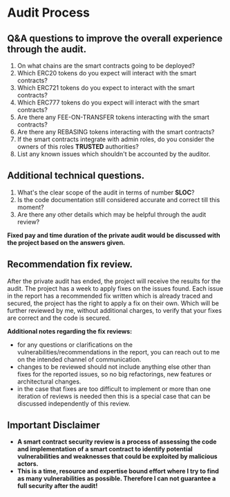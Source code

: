 # Audit Process

## Q&A questions to improve the overall experience through the audit.
 1. On what chains are the smart contracts going to be deployed?
 2. Which ERC20 tokens do you expect will interact with the smart contracts?
 3. Which ERC721 tokens do you expect to interact with the smart contracts?
 4. Which ERC777 tokens do you expect will interact with the smart contracts?
 5. Are there any FEE-ON-TRANSFER tokens interacting with the smart contracts?
 6. Are there any REBASING tokens interacting with the smart contracts?
 7. If the smart contracts integrate with admin roles, do you consider the owners of this roles **TRUSTED** authorities?
 8. List any known issues which shouldn't be accounted by the auditor.

## Additional technical questions.

 1. What's the clear scope of the audit in terms of number **SLOC**?
 2. Is the code documentation still considered accurate and correct till this moment?
 3. Are there any other details which may be helpful through the audit review?

**Fixed pay and time duration of the private audit would be discussed with the project based on the answers given.**

## Recommendation fix review.

After the private audit has ended, the project will receive the results for the audit. The project has a week to apply fixes on the issues found.
Each issue in the report has a recommended fix written which is already traced and secured, the project has the right to apply a fix on their own. 
Which will be further reviewed by me, without additional charges, to verify that your fixes are correct and the code is secured.

**Additional notes regarding the fix reviews:**
- for any questions or clarifications on the vulnerabilities/recommendations in the report, you can reach out to me on the intended channel of communication.
- changes to be reviewed should not include anything else other than fixes for the reported issues, so no big refactorings, new features or architectural changes.
- in the case that fixes are too difficult to implement or more than one iteration of reviews is needed then this is a special case that can be discussed independently of this review.

## Important Disclaimer

- **A smart contract security review is a process of assessing the code and implementation of a smart contract to identify potential vulnerabilities and weaknesses that could be exploited by malicious actors.**
- **This is a time, resource and expertise bound effort where I try to find as many vulnerabilities as possible. Therefore I can not guarantee a full security after the audit!**
